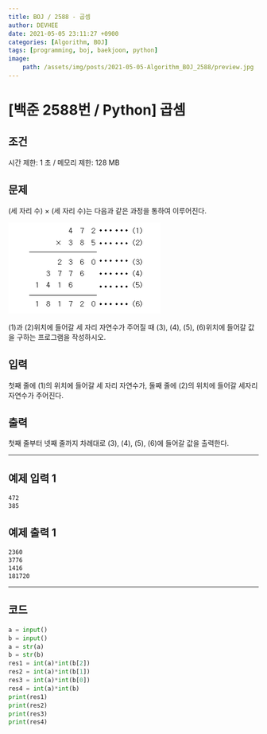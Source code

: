 ```yaml
---
title: BOJ / 2588 - 곱셈
author: DEVHEE
date: 2021-05-05 23:11:27 +0900
categories: [Algorithm, BOJ]
tags: [programming, boj, baekjoon, python]
image:
    path: /assets/img/posts/2021-05-05-Algorithm_BOJ_2588/preview.jpg
---
```


# **[백준 2588번 / Python] 곱셈**

## **조건**

시간 제한: 1 초 / 메모리 제한: 128 MB

## **문제**

(세 자리 수) × (세 자리 수)는 다음과 같은 과정을 통하여 이루어진다.

![Fig. 1](/assets/img/posts/2021-05-05-Algorithm_BOJ_2588/fig_1.png)

(1)과 (2)위치에 들어갈 세 자리 자연수가 주어질 때 (3), (4), (5), (6)위치에 들어갈 값을 구하는 프로그램을 작성하시오.

## **입력**

첫째 줄에 (1)의 위치에 들어갈 세 자리 자연수가, 둘째 줄에 (2)의 위치에 들어갈 세자리 자연수가 주어진다.

## **출력**

첫째 줄부터 넷째 줄까지 차례대로 (3), (4), (5), (6)에 들어갈 값을 출력한다.

---

## **예제 입력 1**

```
472
385
```

## **예제 출력 1**

```
2360
3776
1416
181720
```

---

## **코드**

```python
a = input()
b = input()
a = str(a)
b = str(b)
res1 = int(a)*int(b[2])
res2 = int(a)*int(b[1])
res3 = int(a)*int(b[0])
res4 = int(a)*int(b)
print(res1)
print(res2)
print(res3)
print(res4)
```